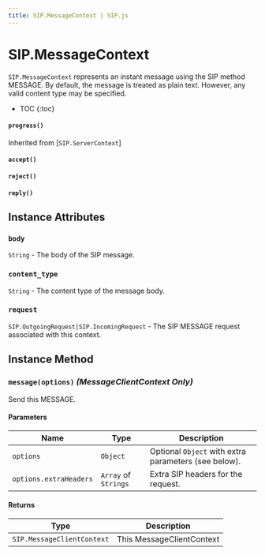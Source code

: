 ```yaml
---
title: SIP.MessageContext | SIP.js
---
```

# SIP.MessageContext

`SIP.MessageContext` represents an instant message using the SIP method MESSAGE. By default, the message is treated as plain text. However, any valid content type may be specified.

* TOC
{:toc}

#### `progress()`

Inherited from [`SIP.ServerContext`]

#### `accept()`

#### `reject()`

#### `reply()`

## Instance Attributes

### `body`

`String` - The body of the SIP message.

### `content_type`

`String` - The content type of the message body.

### `request`

`SIP.OutgoingRequest|SIP.IncomingRequest` - The SIP MESSAGE request associated with this context.

## Instance Method

### `message(options)` *(MessageClientContext Only)*

Send this MESSAGE.

#### Parameters

Name                  | Type               | Description
----------------------|--------------------|--------------
`options`             |`Object`            |Optional `Object` with extra parameters (see below).
`options.extraHeaders`|`Array` of `Strings`|Extra SIP headers for the request.

#### Returns

Type | Description
-----|-------------
`SIP.MessageClientContext`| This MessageClientContext

